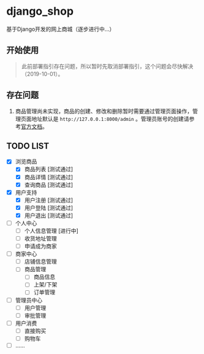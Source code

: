 # django_shop

基于Django开发的网上商城（逐步进行中...）


## 开始使用

>此前部署指引存在问题，所以暂时先取消部署指引，这个问题会尽快解决（2019-10-01）。


## 存在问题

1. 商品管理尚未实现，商品的创建、修改和删除暂时需要通过管理页面操作，管理页面地址默认是 ``http://127.0.0.1:8000/admin`` 。管理员账号的创建请参考[官方文档](https://docs.djangoproject.com/zh-hans/2.1/intro/tutorial02/#introducing-the-django-admin)。


## TODO LIST

   * [x] 浏览商品
      * [x] 商品列表 [测试通过]
      * [x] 商品详情 [测试通过]
      * [x] 查询商品 [测试通过]
   * [x] 用户支持
      * [x] 用户注册 [测试通过]
      * [x] 用户登陆 [测试通过]
      * [x] 用户退出 [测试通过]
   * [ ] 个人中心
      * [ ] 个人信息管理 [进行中]
      * [ ] 收货地址管理
      * [ ] 申请成为商家
   * [ ] 商家中心
      * [ ] 店铺信息管理
      * [ ] 商品管理
         * [ ] 商品信息
         * [ ] 上架/下架
         * [ ] 订单管理
   * [ ] 管理员中心
      * [ ] 用户管理
      * [ ] 审批管理
   * [ ] 用户消费
      * [ ] 直接购买
      * [ ] 购物车
   * [ ] ……
